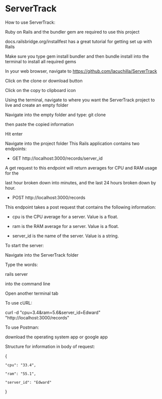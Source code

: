 # ServerTrack

How to use ServerTrack:

Ruby on Rails and the bundler gem are required to use this project

docs.railsbridge.org/installfest has a great tutorial for getting set up with Rails

Make sure you type gem install bundler and then bundle install into the terminal to install all required gems

In your web browser, navigate to
https://github.com/lacuchilla/ServerTrack

Click on the clone or download button

Click on the copy to clipboard icon

Using the terminal, navigate to where you want the ServerTrack project to live and create an empty folder

Navigate into the empty folder and type:
git clone

then paste the copied information

Hit enter

Navigate into the project folder
This Rails application contains two endpoints:
* GET http://localhost:3000/records/server_id

A get request to this endpoint will return averages for CPU and RAM usage for the

last hour broken down into minutes, and the last 24 hours broken down by hour.

* POST http://localhost:3000/records

This endpoint takes a post request that contains the following information:

* cpu is the CPU average for a server. Value is a float.

* ram is the RAM average for a server. Value is a float.

* server_id is the name of the server. Value is a string.

To start the server:

Navigate into the ServerTrack folder

Type the words:

rails server

into the command line

Open another terminal tab

To use cURL:

curl -d "cpu=3.4&ram=5.6&server_id=Edward" "http://localhost:3000/records"

To use Postman:

download the operating system app or google app

Structure for information in body of request:

{

    "cpu": "33.4",

    "ram": "55.1",

    "server_id": "Edward"
}
